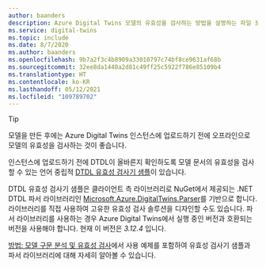 ```yaml
---
author: baanders
description: Azure Digital Twins 모델의 유효성을 검사하는 방법을 설명하는 파일 포함
ms.service: digital-twins
ms.topic: include
ms.date: 8/7/2020
ms.author: baanders
ms.openlocfilehash: 9b7a2f3c4b8909a33010797c74bf8ce9631af68b
ms.sourcegitcommit: 32ee8da1440a2d81c49ff25c5922f786e85109b4
ms.translationtype: HT
ms.contentlocale: ko-KR
ms.lasthandoff: 05/12/2021
ms.locfileid: "109789702"
---
```

> [!TIP]
> 모델을 만든 후에는 Azure Digital Twins 인스턴스에 업로드하기 전에 오프라인으로 모델의 유효성을 검사하는 것이 좋습니다.

인스턴스에 업로드하기 전에 DTDL이 올바른지 확인하도록 모델 문서의 유효성을 검사할 수 있는 언어 중립적 [DTDL 유효성 검사기 샘플](/samples/azure-samples/dtdl-validator/dtdl-validator)이 있습니다.

DTDL 유효성 검사기 샘플은 클라이언트 측 라이브러리로 NuGet에서 제공되는 .NET DTDL 파서 라이브러리인 [Microsoft.Azure.DigitalTwins.Parser](https://nuget.org/packages/Microsoft.Azure.DigitalTwins.Parser/)를 기반으로 합니다. 라이브러리를 직접 사용하여 고유한 유효성 검사 솔루션을 디자인할 수도 있습니다. 파서 라이브러리를 사용하는 경우 Azure Digital Twins에서 실행 중인 버전과 호환되는 버전을 사용해야 합니다. 현재 이 버전은 *3.12.4* 입니다.

[방법: 모델 구문 분석 및 유효성 검사](../articles/digital-twins/how-to-parse-models.md)에서 사용 예제를 포함하여 유효성 검사기 샘플과 파서 라이브러리에 대해 자세히 알아볼 수 있습니다.